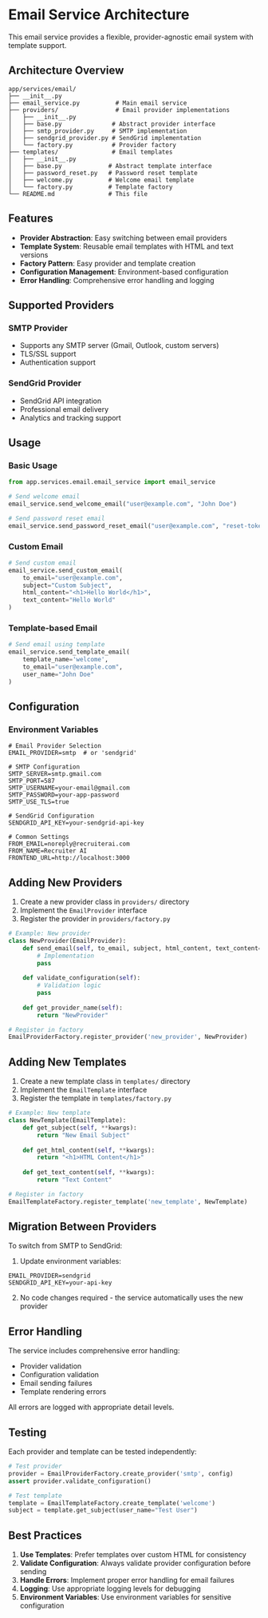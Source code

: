 # Email Service Architecture

This email service provides a flexible, provider-agnostic email system with template support.

## Architecture Overview

```
app/services/email/
├── __init__.py
├── email_service.py          # Main email service
├── providers/                # Email provider implementations
│   ├── __init__.py
│   ├── base.py              # Abstract provider interface
│   ├── smtp_provider.py     # SMTP implementation
│   ├── sendgrid_provider.py # SendGrid implementation
│   └── factory.py           # Provider factory
├── templates/               # Email templates
│   ├── __init__.py
│   ├── base.py             # Abstract template interface
│   ├── password_reset.py   # Password reset template
│   ├── welcome.py          # Welcome email template
│   └── factory.py          # Template factory
└── README.md               # This file
```

## Features

- **Provider Abstraction**: Easy switching between email providers
- **Template System**: Reusable email templates with HTML and text versions
- **Factory Pattern**: Easy provider and template creation
- **Configuration Management**: Environment-based configuration
- **Error Handling**: Comprehensive error handling and logging

## Supported Providers

### SMTP Provider
- Supports any SMTP server (Gmail, Outlook, custom servers)
- TLS/SSL support
- Authentication support

### SendGrid Provider
- SendGrid API integration
- Professional email delivery
- Analytics and tracking support

## Usage

### Basic Usage

```python
from app.services.email.email_service import email_service

# Send welcome email
email_service.send_welcome_email("user@example.com", "John Doe")

# Send password reset email
email_service.send_password_reset_email("user@example.com", "reset-token", "John Doe")
```

### Custom Email

```python
# Send custom email
email_service.send_custom_email(
    to_email="user@example.com",
    subject="Custom Subject",
    html_content="<h1>Hello World</h1>",
    text_content="Hello World"
)
```

### Template-based Email

```python
# Send email using template
email_service.send_template_email(
    template_name='welcome',
    to_email="user@example.com",
    user_name="John Doe"
)
```

## Configuration

### Environment Variables

```env
# Email Provider Selection
EMAIL_PROVIDER=smtp  # or 'sendgrid'

# SMTP Configuration
SMTP_SERVER=smtp.gmail.com
SMTP_PORT=587
SMTP_USERNAME=your-email@gmail.com
SMTP_PASSWORD=your-app-password
SMTP_USE_TLS=true

# SendGrid Configuration
SENDGRID_API_KEY=your-sendgrid-api-key

# Common Settings
FROM_EMAIL=noreply@recruiterai.com
FROM_NAME=Recruiter AI
FRONTEND_URL=http://localhost:3000
```

## Adding New Providers

1. Create a new provider class in `providers/` directory
2. Implement the `EmailProvider` interface
3. Register the provider in `providers/factory.py`

```python
# Example: New provider
class NewProvider(EmailProvider):
    def send_email(self, to_email, subject, html_content, text_content=None, from_email=None, from_name=None):
        # Implementation
        pass
    
    def validate_configuration(self):
        # Validation logic
        pass
    
    def get_provider_name(self):
        return "NewProvider"

# Register in factory
EmailProviderFactory.register_provider('new_provider', NewProvider)
```

## Adding New Templates

1. Create a new template class in `templates/` directory
2. Implement the `EmailTemplate` interface
3. Register the template in `templates/factory.py`

```python
# Example: New template
class NewTemplate(EmailTemplate):
    def get_subject(self, **kwargs):
        return "New Email Subject"
    
    def get_html_content(self, **kwargs):
        return "<h1>HTML Content</h1>"
    
    def get_text_content(self, **kwargs):
        return "Text Content"

# Register in factory
EmailTemplateFactory.register_template('new_template', NewTemplate)
```

## Migration Between Providers

To switch from SMTP to SendGrid:

1. Update environment variables:
```env
EMAIL_PROVIDER=sendgrid
SENDGRID_API_KEY=your-api-key
```

2. No code changes required - the service automatically uses the new provider

## Error Handling

The service includes comprehensive error handling:
- Provider validation
- Configuration validation
- Email sending failures
- Template rendering errors

All errors are logged with appropriate detail levels.

## Testing

Each provider and template can be tested independently:

```python
# Test provider
provider = EmailProviderFactory.create_provider('smtp', config)
assert provider.validate_configuration()

# Test template
template = EmailTemplateFactory.create_template('welcome')
subject = template.get_subject(user_name="Test User")
```

## Best Practices

1. **Use Templates**: Prefer templates over custom HTML for consistency
2. **Validate Configuration**: Always validate provider configuration before sending
3. **Handle Errors**: Implement proper error handling for email failures
4. **Logging**: Use appropriate logging levels for debugging
5. **Environment Variables**: Use environment variables for sensitive configuration
